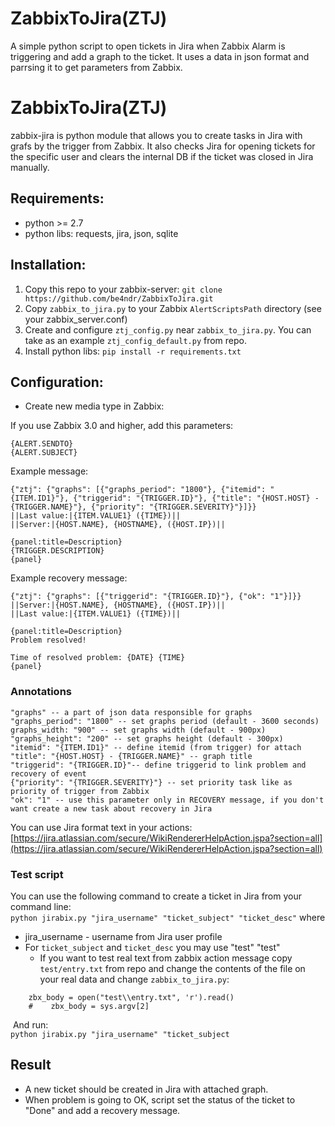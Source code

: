 # ZabbixToJira(ZTJ)
A simple python script to open tickets in Jira when Zabbix Alarm is triggering and add a graph to the ticket. It uses a data in json format
and parrsing it to get parameters from Zabbix.

# ZabbixToJira(ZTJ)
zabbix-jira is python module that allows you to create tasks in Jira with grafs by the trigger from Zabbix. It also checks Jira for opening tickets for the specific user and clears the internal DB if the ticket was closed in Jira manually.

## Requirements: 
* python >= 2.7
* python libs: requests, jira, json, sqlite

## Installation:
1. Copy this repo to your zabbix-server:
`git clone https://github.com/be4ndr/ZabbixToJira.git` 
2. Copy `zabbix_to_jira.py` to your Zabbix `AlertScriptsPath` directory (see your zabbix_server.conf) 
3. Create and configure `ztj_config.py` near `zabbix_to_jira.py`. You can take as an example `ztj_config_default.py` from repo.  
4. Install python libs: `pip install -r requirements.txt`

## Configuration:
* Create new media type in Zabbix:  

If you use Zabbix 3.0 and higher, add this parameters:
```
{ALERT.SENDTO}
{ALERT.SUBJECT}
```
Example message:  
```
{"ztj": {"graphs": [{"graphs_period": "1800"}, {"itemid": "{ITEM.ID1}"}, {"triggerid": "{TRIGGER.ID}"}, {"title": "{HOST.HOST} - {TRIGGER.NAME}"}, {"priority": "{TRIGGER.SEVERITY}"}]}}
||Last value:|{ITEM.VALUE1} ({TIME})||
||Server:|{HOST.NAME}, {HOSTNAME}, ({HOST.IP})||

{panel:title=Description}
{TRIGGER.DESCRIPTION}
{panel}
```
Example recovery message:
```
{"ztj": {"graphs": [{"triggerid": "{TRIGGER.ID}"}, {"ok": "1"}]}}
||Server:|{HOST.NAME}, {HOSTNAME}, ({HOST.IP})||
||Last value:|{ITEM.VALUE1} ({TIME})||

{panel:title=Description}
Problem resolved!

Time of resolved problem: {DATE} {TIME}
{panel}
```

### Annotations
```
"graphs" -- a part of json data responsible for graphs
"graphs_period": "1800" -- set graphs period (default - 3600 seconds)
graphs_width: "900" -- set graphs width (default - 900px)
"graphs_height": "200" -- set graphs height (default - 300px)
"itemid": "{ITEM.ID1}" -- define itemid (from trigger) for attach
"title": "{HOST.HOST} - {TRIGGER.NAME}" -- graph title
"triggerid": "{TRIGGER.ID}"-- define triggerid to link problem and recovery of event
{"priority": "{TRIGGER.SEVERITY}"} -- set priority task like as priority of trigger from Zabbix
"ok": "1" -- use this parameter only in RECOVERY message, if you don't want create a new task about recovery in Jira
```

You can use Jira format text in your actions: [https://jira.atlassian.com/secure/WikiRendererHelpAction.jspa?section=all](https://jira.atlassian.com/secure/WikiRendererHelpAction.jspa?section=all)

### Test script
You can use the following command to create a ticket in Jira from your command line:  
`python jirabix.py "jira_username" "ticket_subject" "ticket_desc"` where
* jira_username - username from Jira user profile 
* For `ticket_subject` and `ticket_desc` you may use "test" "test"
  * If you want to test real text from zabbix action message copy `test/entry.txt` from repo and change the contents of the file on your real data and change `zabbix_to_jira.py`:
```
    zbx_body = open("test\\entry.txt", 'r').read()
    #    zbx_body = sys.argv[2]
```
  And run:  
  `python jirabix.py "jira_username" "ticket_subject`
  
## Result
* A new ticket should be created in Jira with attached graph.
* When problem is going to OK, script set the status of the ticket to "Done" and add a recovery message.
